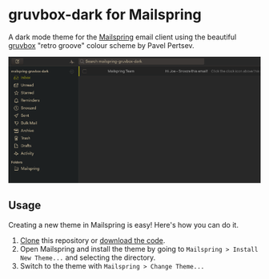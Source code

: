 # gruvbox-dark for Mailspring

A dark mode theme for the [Mailspring](http://www.getmailspring.com/) email client using the beautiful [gruvbox](https://github.com/morhetz/gruvbox) "retro groove" colour scheme by Pavel Pertsev.

<img src="https://raw.githubusercontent.com/joeroe/mailspring-gruvbox-dark/master/screenshot/mailspring-gruvbox-dark.png" />

## Usage

Creating a new theme in Mailspring is easy! Here's how you can do it.

1. [Clone](https://docs.github.com/en/github/creating-cloning-and-archiving-repositories/cloning-a-repository) this repository or [download the code](https://github.com/joeroe/mailspring-gruvbox-dark/archive/master.zip). 
2. Open Mailspring and install the theme by going to `Mailspring > Install New Theme...` and selecting the directory.
3. Switch to the theme with `Mailspring > Change Theme...`
